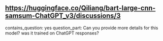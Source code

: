 ## https://huggingface.co/Qiliang/bart-large-cnn-samsum-ChatGPT_v3/discussions/3

contains_question: yes
question_part: Can you provide more details for this model?
               was it trained on ChatGPT responses?